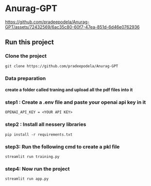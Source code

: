 # Anurag-GPT

https://github.com/pradeepodela/Anurag-GPT/assets/72432569/6ac35c80-60f7-47ea-851d-6d46e0762936

## Run this project

### Clone the project
```
git clone https://github.com/pradeepodela/Anurag-GPT
```
### Data preparation 
#### create a folder called traning and upload all the pdf files into it 
### step1 : Create a .env file and paste your openai api key in it 
```
OPENAI_API_KEY = <YOUR API KEY>
```
### step2 : Install all nessery libraries
```
pip install -r requirements.txt
```

### step3: Run the following cmd to create a pkl file
```
streamlit run training.py
```
### step4: Now run the project

```
streamlit run app.py
```
